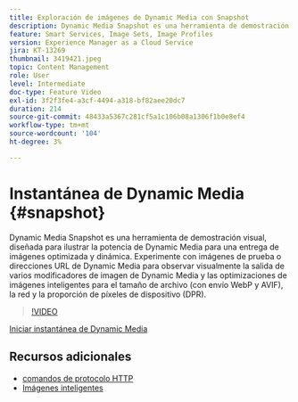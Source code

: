 ```yaml
---
title: Exploración de imágenes de Dynamic Media con Snapshot
description: Dynamic Media Snapshot es una herramienta de demostración visual, diseñada para ilustrar la potencia de Dynamic Media para una entrega de imágenes optimizada y dinámica.
feature: Smart Services, Image Sets, Image Profiles
version: Experience Manager as a Cloud Service
jira: KT-13269
thumbnail: 3419421.jpeg
topic: Content Management
role: User
level: Intermediate
doc-type: Feature Video
exl-id: 3f2f3fe4-a3cf-4494-a318-bf82aee20dc7
duration: 214
source-git-commit: 48433a5367c281cf5a1c106b08a1306f1b0e8ef4
workflow-type: tm+mt
source-wordcount: '104'
ht-degree: 3%

---
```


# Instantánea de Dynamic Media {#snapshot}

Dynamic Media Snapshot es una herramienta de demostración visual, diseñada para ilustrar la potencia de Dynamic Media para una entrega de imágenes optimizada y dinámica. Experimente con imágenes de prueba o direcciones URL de Dynamic Media para observar visualmente la salida de varios modificadores de imagen de Dynamic Media y las optimizaciones de imágenes inteligentes para el tamaño de archivo (con envío WebP y AVIF), la red y la proporción de píxeles de dispositivo (DPR).

>[!VIDEO](https://video.tv.adobe.com/v/3419421/?learn=on)

<a href="https://snapshot.scene7.com/" class="spectrum-Button spectrum-Button--primary spectrum-Button--sizeM">
  <span class="spectrum-Button-label has-no-wrap has-text-weight-bold">Iniciar instantánea de Dynamic Media</span>
</a>

## Recursos adicionales

* [comandos de protocolo HTTP](https://experienceleague.adobe.com/docs/dynamic-media-developer-resources/image-serving-api/image-serving-api/http-protocol-reference/command-reference/c-command-reference.html)
* [Imágenes inteligentes](https://experienceleague.adobe.com/docs/experience-manager-cloud-service/content/assets/dynamicmedia/imaging-faq.html)
